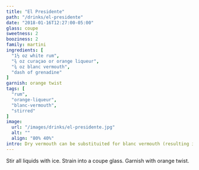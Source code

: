 ```yaml
---
title: "El Presidente"
path: "/drinks/el-presidente"
date: "2018-01-16T12:27:00-05:00"
glass: coupe
sweetness: 2
booziness: 2
family: martini
ingredients: [
  "1½ oz white rum",
  "¾ oz curaçao or orange liqueur",
  "¾ oz blanc vermouth",
  "dash of grenadine"
]
garnish: orange twist
tags: [
  "rum",
  "orange-liqueur",
  "blanc-vermouth",
  "stirred"
]
image:
  url: "/images/drinks/el-presidente.jpg"
  alt: ""
  align: "80% 40%"
intro: Dry vermouth can be substituited for blanc vermouth (resulting in a slightly dryer drink, naturally).
---
```

Stir all liquids with ice. Strain into a coupe glass. Garnish with orange twist.

